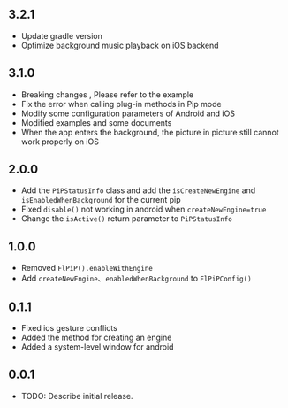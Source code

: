 ## 3.2.1

* Update gradle version
* Optimize background music playback on iOS backend

## 3.1.0

* Breaking changes , Please refer to the example
* Fix the error when calling plug-in methods in Pip mode
* Modify some configuration parameters of Android and iOS
* Modified examples and some documents
* When the app enters the background, the picture in picture still cannot work properly on iOS

## 2.0.0

* Add the `PiPStatusInfo` class and add the `isCreateNewEngine` and `isEnabledWhenBackground` for
  the current pip
* Fixed `disable()` not working in android when `createNewEngine=true`
* Change the `isActive()` return parameter to `PiPStatusInfo`

## 1.0.0

* Removed `FlPiP().enableWithEngine`
* Add `createNewEngine`、`enabledWhenBackground` to `FlPiPConfig()`

## 0.1.1

* Fixed ios gesture conflicts
* Added the method for creating an engine
* Added a system-level window for android

## 0.0.1

* TODO: Describe initial release.
